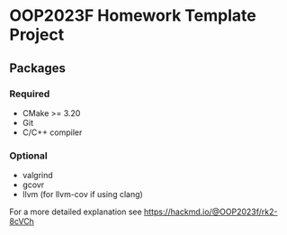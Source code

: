 # OOP2023F Homework Template Project

## Packages

### Required

* CMake >= 3.20
* Git
* C/C++ compiler

### Optional

* valgrind
* gcovr
* llvm (for llvm-cov if using clang)

For a more detailed explanation see https://hackmd.io/@OOP2023f/rk2-8cVCh
